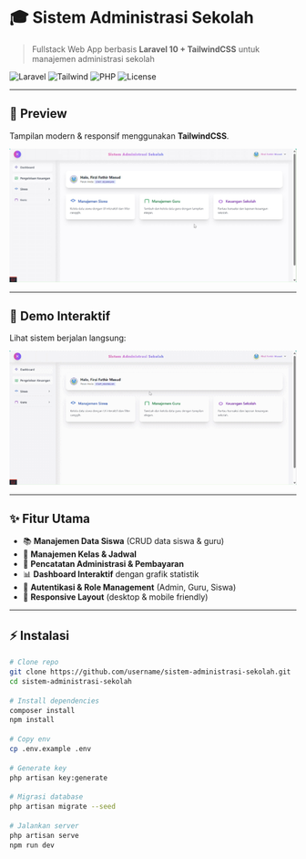 # 🎓 Sistem Administrasi Sekolah  
> Fullstack Web App berbasis **Laravel 10 + TailwindCSS** untuk manajemen administrasi sekolah  

![Laravel](https://img.shields.io/badge/Laravel-FF2D20?style=for-the-badge&logo=laravel&logoColor=white)
![Tailwind](https://img.shields.io/badge/TailwindCSS-38B2AC?style=for-the-badge&logo=tailwind-css&logoColor=white)
![PHP](https://img.shields.io/badge/PHP-777BB4?style=for-the-badge&logo=php&logoColor=white)
![License](https://img.shields.io/badge/License-MIT-green?style=for-the-badge)

---

## 📸 Preview
Tampilan modern & responsif menggunakan **TailwindCSS**.

![Screenshot](VID-20250818-WA0002.jpg)

---

## 🎥 Demo Interaktif
Lihat sistem berjalan langsung:  

![Demo](VID-20250818-WA0002_1(1).gif)  

---

## ✨ Fitur Utama
- 📚 **Manajemen Data Siswa** (CRUD data siswa & guru)  
- 🏫 **Manajemen Kelas & Jadwal**  
- 🧾 **Pencatatan Administrasi & Pembayaran**  
- 📊 **Dashboard Interaktif** dengan grafik statistik  
- 🔐 **Autentikasi & Role Management** (Admin, Guru, Siswa)  
- 📱 **Responsive Layout** (desktop & mobile friendly)  

---

## ⚡ Instalasi

```bash
# Clone repo
git clone https://github.com/username/sistem-administrasi-sekolah.git
cd sistem-administrasi-sekolah

# Install dependencies
composer install
npm install

# Copy env
cp .env.example .env

# Generate key
php artisan key:generate

# Migrasi database
php artisan migrate --seed

# Jalankan server
php artisan serve
npm run dev